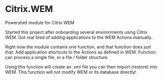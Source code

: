 # Citrix.WEM
Powershell module for Citrix WEM

Started this project after onboarding several environments using Citrix WEM.
Got real tired of adding applications to the WEM Actions manually.

Right now the module contains one function, and that function does just that:
Add application shortcuts to the Actions as defined in WEM.
Function can process a single file, or a file / folder structure.

Using this function will create an .xml file you can then import (restore) into WEM.
This function will not modify WEM or its database directly!
